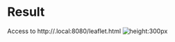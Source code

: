 # Result

Access to http://<your host>.local:8080/leaflet.html
![height:300px](./images/13_plateau_raster_tile.png)
